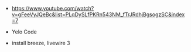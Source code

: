 -   https://www.youtube.com/watch?v=gFeeVyJQeBc&list=PLqDySLfPKRn543NM_fTrJRdhjBgsogzSC&index=7

-   Yelo Code

-   install breeze, livewire 3
